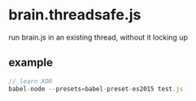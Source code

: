 # brain.threadsafe.js
run brain.js in an existing thread, without it locking up


## example
```js
// learn XOR
babel-node --presets=babel-preset-es2015 test.js
```
